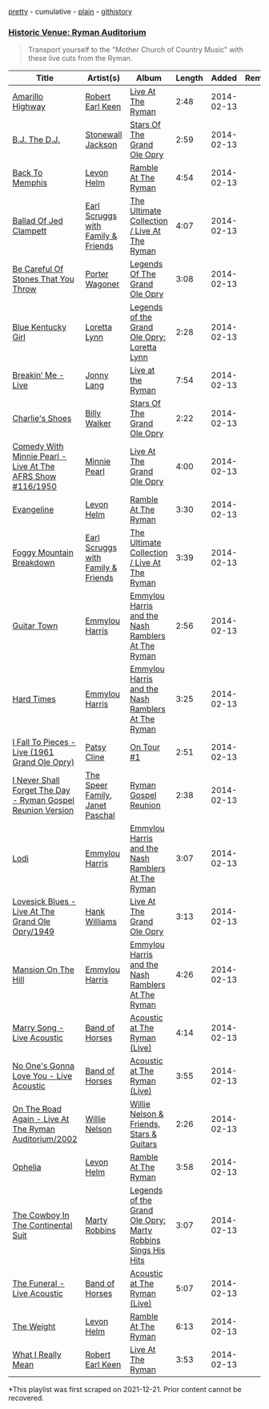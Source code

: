 [pretty](/playlists/pretty/2lOMjzyPMlcIvcaWlaF6MB.md) - cumulative - [plain](/playlists/plain/2lOMjzyPMlcIvcaWlaF6MB) - [githistory](https://github.githistory.xyz/mackorone/spotify-playlist-archive/blob/main/playlists/plain/2lOMjzyPMlcIvcaWlaF6MB)

### [Historic Venue: Ryman Auditorium](https://open.spotify.com/playlist/5506hqpZp1f58pMjStt2mc)

> Transport yourself to the "Mother Church of Country Music" with these live cuts from the Ryman.

| Title | Artist(s) | Album | Length | Added | Removed |
|---|---|---|---|---|---|
| [Amarillo Highway](https://open.spotify.com/track/6v20IZZe5cpVTa0Wr4viAI) | [Robert Earl Keen](https://open.spotify.com/artist/1jjpkAHC8bd9fRFfgKyYLP) | [Live At The Ryman](https://open.spotify.com/album/5xjIhDIgeympQE9sY6ycUr) | 2:48 | 2014-02-13 |  |
| [B.J\. The D.J.](https://open.spotify.com/track/0i56DpoaaddL17NRi7Bakf) | [Stonewall Jackson](https://open.spotify.com/artist/0NqxUSg57tX1o1WG7VU1Vp) | [Stars Of The Grand Ole Opry](https://open.spotify.com/album/1VgMxOLTZZCFIjZNqpljih) | 2:59 | 2014-02-13 |  |
| [Back To Memphis](https://open.spotify.com/track/7bY9afXKNu6jaurg6hRz5t) | [Levon Helm](https://open.spotify.com/artist/1PWHsS9haruM3AEebZuGs9) | [Ramble At The Ryman](https://open.spotify.com/album/4DVPUmjai3V6TkDUm9GDYB) | 4:54 | 2014-02-13 |  |
| [Ballad Of Jed Clampett](https://open.spotify.com/track/1HVaZswQYJFgW2ydiATWOx) | [Earl Scruggs with Family & Friends](https://open.spotify.com/artist/6xfpPv57MHbo0W3lTVaTKV) | [The Ultimate Collection / Live At The Ryman](https://open.spotify.com/album/3zQhpJr0hnBYyqzeJmxmEb) | 4:07 | 2014-02-13 |  |
| [Be Careful Of Stones That You Throw](https://open.spotify.com/track/6dLf1lqVH8gdRPypkKHJrX) | [Porter Wagoner](https://open.spotify.com/artist/4PcLkq6IefIYiRWLXOfwKA) | [Legends Of The Grand Ole Opry](https://open.spotify.com/album/3anhQH0IAFAHWSVtUWpKph) | 3:08 | 2014-02-13 |  |
| [Blue Kentucky Girl](https://open.spotify.com/track/1Xka7EDlLBuCkDzYbIRgsW) | [Loretta Lynn](https://open.spotify.com/artist/1FE0rls8gfQT3laAeRYNgl) | [Legends of the Grand Ole Opry: Loretta Lynn](https://open.spotify.com/album/3fHRR9UMTgDA6X5TspCIcx) | 2:28 | 2014-02-13 |  |
| [Breakin’ Me \- Live](https://open.spotify.com/track/5SvnFIDmtpMXnagk3Kwmq4) | [Jonny Lang](https://open.spotify.com/artist/5rX1EodZfwxmW4fQX2Caot) | [Live at the Ryman](https://open.spotify.com/album/5TX3W2zbb6Vgyl4RZaYGD1) | 7:54 | 2014-02-13 |  |
| [Charlie's Shoes](https://open.spotify.com/track/3gFjLkBHTU0hESknv9WBmO) | [Billy Walker](https://open.spotify.com/artist/0wOnokuOcSoYAUZN6jmpDc) | [Stars Of The Grand Ole Opry](https://open.spotify.com/album/1VgMxOLTZZCFIjZNqpljih) | 2:22 | 2014-02-13 |  |
| [Comedy With Minnie Pearl \- Live At The AFRS Show \#116/1950](https://open.spotify.com/track/1lK7XeJQmIGGobuz7vE4hd) | [Minnie Pearl](https://open.spotify.com/artist/2n5YPAE6NwFtMdE4cepx3n) | [Live At The Grand Ole Opry](https://open.spotify.com/album/31NcTIaL6bG443JSQbiY5R) | 4:00 | 2014-02-13 |  |
| [Evangeline](https://open.spotify.com/track/69XS2i8pYO8MqfudPbNdmF) | [Levon Helm](https://open.spotify.com/artist/1PWHsS9haruM3AEebZuGs9) | [Ramble At The Ryman](https://open.spotify.com/album/4DVPUmjai3V6TkDUm9GDYB) | 3:30 | 2014-02-13 |  |
| [Foggy Mountain Breakdown](https://open.spotify.com/track/6Ax8QvdD3DZGwiW4GVV3bs) | [Earl Scruggs with Family & Friends](https://open.spotify.com/artist/6xfpPv57MHbo0W3lTVaTKV) | [The Ultimate Collection / Live At The Ryman](https://open.spotify.com/album/3zQhpJr0hnBYyqzeJmxmEb) | 3:39 | 2014-02-13 |  |
| [Guitar Town](https://open.spotify.com/track/38PARxIXyOVV1OX8Im33bF) | [Emmylou Harris](https://open.spotify.com/artist/5s6TJEuHTr9GR894wc6VfP) | [Emmylou Harris and the Nash Ramblers At The Ryman](https://open.spotify.com/album/2pASqFYsiluKFC5coxpxXS) | 2:56 | 2014-02-13 |  |
| [Hard Times](https://open.spotify.com/track/3BblpAoOLbV6A3mpipAvVJ) | [Emmylou Harris](https://open.spotify.com/artist/5s6TJEuHTr9GR894wc6VfP) | [Emmylou Harris and the Nash Ramblers At The Ryman](https://open.spotify.com/album/2pASqFYsiluKFC5coxpxXS) | 3:25 | 2014-02-13 |  |
| [I Fall To Pieces \- Live \(1961 Grand Ole Opry\)](https://open.spotify.com/track/3jgjg87yLGjhpX8veyi6Pf) | [Patsy Cline](https://open.spotify.com/artist/7dNsHhGeGU5MV01r06O8gK) | [On Tour \#1](https://open.spotify.com/album/67Q9s9JKfLkBtJbg3oAuc0) | 2:51 | 2014-02-13 |  |
| [I Never Shall Forget The Day \- Ryman Gospel Reunion Version](https://open.spotify.com/track/76rWrw7S1WMugXWOshM85j) | [The Speer Family](https://open.spotify.com/artist/09jjYjayn8aDcjgeKiAn0r), [Janet Paschal](https://open.spotify.com/artist/0zRYgjw7RxECPWbPuMxdFl) | [Ryman Gospel Reunion](https://open.spotify.com/album/16xExsbPMsEYXkte3apJtb) | 2:38 | 2014-02-13 |  |
| [Lodi](https://open.spotify.com/track/3vYMaekpeUtM6wErEiQ3Ll) | [Emmylou Harris](https://open.spotify.com/artist/5s6TJEuHTr9GR894wc6VfP) | [Emmylou Harris and the Nash Ramblers At The Ryman](https://open.spotify.com/album/2pASqFYsiluKFC5coxpxXS) | 3:07 | 2014-02-13 |  |
| [Lovesick Blues \- Live At The Grand Ole Opry/1949](https://open.spotify.com/track/1hrS9xU1Mu314GhPOKapaX) | [Hank Williams](https://open.spotify.com/artist/1FClsNYBUoNFtGgzeG74dW) | [Live At The Grand Ole Opry](https://open.spotify.com/album/31NcTIaL6bG443JSQbiY5R) | 3:13 | 2014-02-13 |  |
| [Mansion On The Hill](https://open.spotify.com/track/0ujWbQtmi5jVmPAdaqAE9K) | [Emmylou Harris](https://open.spotify.com/artist/5s6TJEuHTr9GR894wc6VfP) | [Emmylou Harris and the Nash Ramblers At The Ryman](https://open.spotify.com/album/2pASqFYsiluKFC5coxpxXS) | 4:26 | 2014-02-13 |  |
| [Marry Song \- Live Acoustic](https://open.spotify.com/track/0vykpAq2QuuFMzIr776Cno) | [Band of Horses](https://open.spotify.com/artist/0OdUWJ0sBjDrqHygGUXeCF) | [Acoustic at The Ryman \(Live\)](https://open.spotify.com/album/6N3W6VPGBBxZcYajhZB75a) | 4:14 | 2014-02-13 |  |
| [No One's Gonna Love You \- Live Acoustic](https://open.spotify.com/track/2eoVXXCe2Uryug9QiXH0RI) | [Band of Horses](https://open.spotify.com/artist/0OdUWJ0sBjDrqHygGUXeCF) | [Acoustic at The Ryman \(Live\)](https://open.spotify.com/album/6N3W6VPGBBxZcYajhZB75a) | 3:55 | 2014-02-13 |  |
| [On The Road Again \- Live At The Ryman Auditorium/2002](https://open.spotify.com/track/1WbpJzcP8kTQqG1PFBtNva) | [Willie Nelson](https://open.spotify.com/artist/5W5bDNCqJ1jbCgTxDD0Cb3) | [Willie Nelson & Friends, Stars & Guitars](https://open.spotify.com/album/61IXp6ACQDjl2bRU1dJ6Vy) | 2:26 | 2014-02-13 |  |
| [Ophelia](https://open.spotify.com/track/2xlsZNCPLNtGt0QZMn3dGh) | [Levon Helm](https://open.spotify.com/artist/1PWHsS9haruM3AEebZuGs9) | [Ramble At The Ryman](https://open.spotify.com/album/4DVPUmjai3V6TkDUm9GDYB) | 3:58 | 2014-02-13 |  |
| [The Cowboy In The Continental Suit](https://open.spotify.com/track/5ku5j7ad7iF2pkBZSLvwaP) | [Marty Robbins](https://open.spotify.com/artist/0Xi59sEw38vRvwleSAVqoo) | [Legends of the Grand Ole Opry: Marty Robbins Sings His Hits](https://open.spotify.com/album/7eexZh78EfeyNwC25Nh4Sd) | 3:07 | 2014-02-13 |  |
| [The Funeral \- Live Acoustic](https://open.spotify.com/track/1jKvrkkZxtQ7ZDiXdITOis) | [Band of Horses](https://open.spotify.com/artist/0OdUWJ0sBjDrqHygGUXeCF) | [Acoustic at The Ryman \(Live\)](https://open.spotify.com/album/6N3W6VPGBBxZcYajhZB75a) | 5:07 | 2014-02-13 |  |
| [The Weight](https://open.spotify.com/track/1VbEG8zesIDT7XDSORajV7) | [Levon Helm](https://open.spotify.com/artist/1PWHsS9haruM3AEebZuGs9) | [Ramble At The Ryman](https://open.spotify.com/album/4DVPUmjai3V6TkDUm9GDYB) | 6:13 | 2014-02-13 |  |
| [What I Really Mean](https://open.spotify.com/track/0iRvXVZ16aiu9v2dg8bkwe) | [Robert Earl Keen](https://open.spotify.com/artist/1jjpkAHC8bd9fRFfgKyYLP) | [Live At The Ryman](https://open.spotify.com/album/5xjIhDIgeympQE9sY6ycUr) | 3:53 | 2014-02-13 |  |

\*This playlist was first scraped on 2021-12-21. Prior content cannot be recovered.
